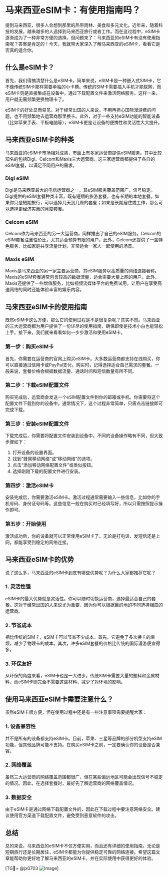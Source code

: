 # 马来西亚eSIM卡：有使用指南吗？

提到马来西亚，很多人会想到那里的热带雨林、美食和多元文化。近年来，随着科技的发展，越来越多的人选择到马来西亚旅行或者工作。而在这过程中，eSIM卡逐渐成为了一种非常方便的选择。但问题来了：马来西亚的eSIM卡有没有使用指南呢？答案是肯定的！今天，我就带大家深入了解马来西亚的eSIM卡，看看它是否真的适合你。

## 什么是eSIM卡？

首先，我们得搞清楚什么是eSIM卡。简单来说，eSIM卡是一种嵌入式SIM卡，它不像传统SIM卡那样需要单独的小卡槽。传统的SIM卡需要插入手机才能联网，而eSIM卡则是直接集成在设备中，通过下载配置文件来激活网络服务。这样一来，用户就无需频繁更换物理卡了。

eSIM卡的好处显而易见。对于经常出国的人来说，不用再担心国际漫游费的问题，也不用频繁地去运营商那里换卡。此外，对于一些支持eSIM功能的智能设备（比如苹果手表、平板电脑等），eSIM卡更是让设备的便携性和灵活性大大提升。

## 马来西亚eSIM卡的种类

马来西亚的eSIM卡市场相对成熟，市面上有多家运营商提供eSIM服务。其中比较知名的包括Digi、Celcom和Maxis三大运营商。这三家运营商都提供了各自的eSIM套餐，以满足不同用户的需求。

### Digi eSIM
Digi是马来西亚最大的电信运营商之一，其eSIM服务覆盖范围广，信号稳定。Digi提供的eSIM套餐种类丰富，既有短期的旅游套餐，也有长期的本地套餐。如果你只是短期旅行，可以选择几天到几周的套餐；如果是长期居住或工作，那么可以选择更经济实惠的月度套餐。

### Celcom eSIM
Celcom作为马来西亚的另一大运营商，同样推出了自己的eSIM服务。Celcom的eSIM套餐注重性价比，尤其适合预算有限的用户。此外，Celcom还提供了一些特色服务，比如家庭共享流量计划，非常适合一家人一起使用的场景。

### Maxis eSIM
Maxis是马来西亚的另一家主要运营商，其eSIM服务以高质量的网络连接著称。Maxis的eSIM套餐通常包含较高的数据流量，适合需要大量上网的用户。此外，Maxis还提供了一些增值服务，比如视频流媒体平台的免费试用，让用户在享受高速网络的同时还能体验丰富的娱乐内容。

## 马来西亚eSIM卡的使用指南

既然eSIM卡这么方便，那么它的使用过程是不是很复杂呢？其实不然。马来西亚的三大运营商都为用户提供了一份详尽的使用指南，确保即使是技术小白也能轻松上手。接下来，我们就来看看如何一步步激活和使用eSIM卡。

### 第一步：购买eSIM卡
首先，你需要在运营商的官网上购买eSIM卡。大多数运营商都支持在线购买，你可以直接通过信用卡或PayPal支付。购买时，记得选择适合自己需求的套餐。一般来说，套餐价格会根据数据流量、通话时间和短信数量有所不同。

### 第二步：下载eSIM配置文件
购买完成后，运营商会发送一个eSIM配置文件到你的邮箱或手机。你需要将这个配置文件下载到你的设备中。通常情况下，这个过程非常简单，只需点击链接即可完成下载。

### 第三步：安装eSIM配置文件
下载完成后，你需要将配置文件安装到设备中。不同的设备操作略有不同，但大致步骤如下：

1. 打开设备的设置界面。
2. 找到“蜂窝移动网络”或“移动网络”的选项。
3. 点击“添加移动网络配置文件”或类似按钮。
4. 选择刚刚下载的配置文件进行安装。

### 第四步：激活eSIM卡
安装完成后，你需要激活eSIM卡。激活过程通常需要输入一些信息，比如你的手机号码、身份证号码等。这些信息一般在购买时已经填写好，所以只需按照提示操作即可。

### 第五步：开始使用
激活成功后，你的设备就可以正常使用eSIM卡了。无论是打电话、发短信还是上网，都能享受到稳定的网络连接。

## 马来西亚eSIM卡的优势

说了这么多，马来西亚的eSIM卡到底有哪些优势呢？为什么大家都推荐它呢？

### 1. 灵活性强
eSIM卡的最大优势就是灵活性。你可以随时切换运营商，选择最适合自己的套餐。这对于经常出国的人来说尤为重要，因为你可以根据目的地的不同选择相应的运营商。

### 2. 节省成本
相比传统的SIM卡，eSIM卡可以节省不少成本。首先，它避免了多次换卡的麻烦，减少了物理卡的成本。其次，许多eSIM套餐的价格比传统的国际漫游便宜得多。

### 3. 环保友好
从环保的角度来看，eSIM卡也是一大进步。传统SIM卡需要大量的塑料和金属材料，而eSIM卡则完全不需要这些材料，减少了对环境的影响。

## 使用马来西亚eSIM卡需要注意什么？

虽然eSIM卡很方便，但在使用过程中还是有一些注意事项需要提醒大家：

### 1. 设备兼容性
并不是所有的设备都支持eSIM卡。目前，苹果、三星等品牌的部分机型支持eSIM功能，但其他品牌可能不支持。在购买eSIM卡之前，一定要确认你的设备是否兼容。

### 2. 网络覆盖
虽然三大运营商的网络覆盖范围都很广，但在某些偏远地区可能会出现信号不稳定的情况。因此，在选择套餐时，最好先了解运营商的网络覆盖情况。

### 3. 数据安全
由于eSIM卡是通过网络下载配置文件的，因此在下载过程中要注意网络安全。建议使用官方渠道下载配置文件，避免受到恶意软件的攻击。

## 总结

总的来说，马来西亚的eSIM卡不仅方便实用，而且还有详细的使用指南。无论是短期旅行还是长期居住，eSIM卡都能为你提供稳定可靠的网络连接。希望这篇文章能帮助你更好地了解马来西亚的eSIM卡，并在实际使用中获得更好的体验。

[TG💪+ @jx0703 ![Image](https://github.com/user-attachments/assets/dbca1d08-cadb-493c-b0ec-ad6f7a83f270)]